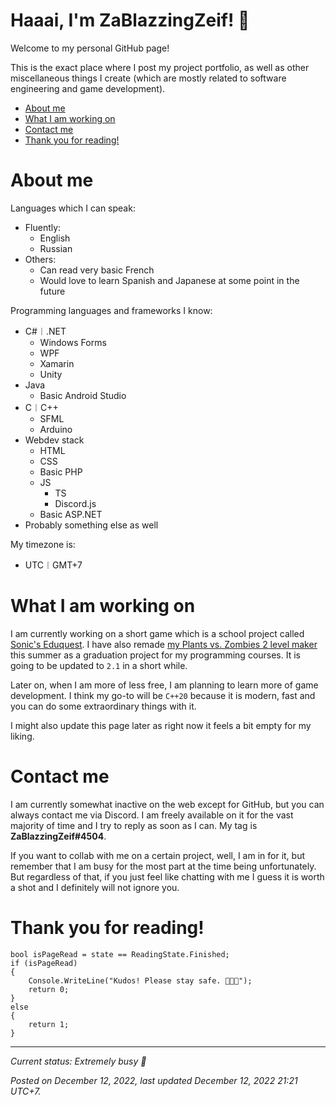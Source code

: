 # Haaai, I'm ZaBlazzingZeif! 👋
Welcome to my personal GitHub page!

This is the exact place where I post my project portfolio, as well as other miscellaneous things I create (which are mostly related to software engineering and game development).

+ [About me](#about-me)
+ [What I am working on](#what-i-am-working-on)
+ [Contact me](#contact-me)
+ [Thank you for reading!](#thank-you-for-reading)

# About me
Languages which I can speak:
+ Fluently:
    + English
    + Russian
+ Others:
    + Can read very basic French
    + Would love to learn Spanish and Japanese at some point in the future

Programming languages and frameworks I know:
+ C#︱.NET
    + Windows Forms
    + WPF
    + Xamarin
    + Unity
+ Java
    + Basic Android Studio
+ C︱C++
    + SFML
    + Arduino
+ Webdev stack
    + HTML
    + CSS
    + Basic PHP
    + JS
        + TS
        + Discord.js
    + Basic ASP&#46;NET
+ Probably something else as well

My timezone is:
+ UTC︱GMT+7

# What I am working on
I am currently working on a short game which is a school project called [Sonic's Eduquest](https://github.com/ZaBlazzingZeif/SonicEduquest).
I have also remade [my Plants vs. Zombies 2 level maker](https://github.com/ZaBlazzingZeif/LevelEditor) this summer as a graduation project for my programming courses. It is going to be updated to `2.1` in a short while.

Later on, when I am more of less free, I am planning to learn more of game development. I think my go-to will be `C++20` because it is modern, fast and you can do some extraordinary things with it.

I might also update this page later as right now it feels a bit empty for my liking.

# Contact me
I am currently somewhat inactive on the web except for GitHub, but you can always contact me via Discord. I am freely available on it for the vast majority of time and I try to reply as soon as I can.
My tag is **ZaBlazzingZeif#4504**.

If you want to collab with me on a certain project, well, I am in for it, but remember that I am busy for the most part at the time being unfortunately.
But regardless of that, if you just feel like chatting with me I guess it is worth a shot and I definitely will not ignore you.

# Thank you for reading!

    bool isPageRead = state == ReadingState.Finished;
    if (isPageRead)
    {
        Console.WriteLine("Kudos! Please stay safe. 🧡💚💜");
        return 0;
    }
    else
    {
        return 1;
    }

***

*Current status: Extremely busy 🔴*

*Posted on December 12, 2022, last updated December 12, 2022 21:21 UTC+7.*

